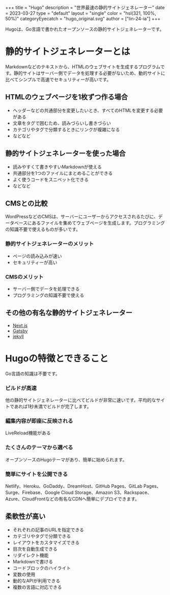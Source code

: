 +++
title = "Hugo"
description = "世界最速の静的サイトジェネレーター"
date = 2023-03-27
type = "default"
layout = "single"
color = "hsl(321, 100%, 50%)"
categoryEyecatch = "hugo_original.svg"
author = ["lin-24-ia"]
+++

Hugoは、Go言語で書かれたオープンソースの静的サイトジェネレーターです。

# 静的サイトジェネレーターとは

Markdownなどのテキストから、HTMLのウェブサイトを生成するプログラムです。静的サイトはサーバー側でデータを処理する必要がないため、動的サイトに比べてシンプルで高速でセキュリティーが高いです。

## HTMLのウェブページを1枚ずつ作る場合

- ヘッダーなどの共通部分を変更したいとき、すべてのHTMLを変更する必要がある
- 文章をタグで囲むため、読みづらいし書きづらい
- カテゴリやタグで分類するときにリンクが複雑になる
- などなど

## 静的サイトジェネレーターを使った場合

- 読みやすくて書きやすいMarkdownが使える
- 共通部分を1つのファイルにまとめることができる
- よく使うコードをスニペット化できる
- などなど

## CMSとの比較

WordPressなどのCMSは、サーバーにユーザーからアクセスされるたびに、データベースにあるファイルを集めてウェブページを生成します。プログラミングの知識不要で使えるものが多いです。

### 静的サイトジェネレーターのメリット

- ページの読み込みが速い
- セキュリティーが高い

### CMSのメリット

- サーバー側でデータを処理できる
- プログラミングの知識不要で使える

## その他の有名な静的サイトジェネレーター

- [Next.js](https://nextjs.org)
- [Gatsby](https://www.gatsbyjs.com)
- [jekyll](https://jekyllrb.com)

# Hugoの特徴とできること

Go言語の知識は不要です。

### ビルドが高速

他の静的サイトジェネレーターに比べてビルドが非常に速いです。平均的なサイトであれば1秒未満でビルドが完了します。

### 編集内容が即座に反映される

LiveReload機能がある

### たくさんのテーマから選べる

オープンソースのHugoテーマがあり、簡単に始められます。

### 簡単にサイトを公開できる

Netlify、Heroku、GoDaddy、DreamHost、GitHub Pages、GitLab Pages、Surge、Firebase、Google Cloud Storage、Amazon S3、Rackspace、Azure、CloudFrontなどの有名なCDNへ簡単にデプロイできます。

## 柔軟性が高い

- それぞれの記事のURLを指定できる
- カテゴリやタグで分類できる
- レイアウトをカスタマイズできる
- 目次を自動生成できる
- リダイレクト機能
- Markdownで書ける
- コードブロックのハイライト
- 変数の使用
- 動的なAPIが利用できる
- 複数の言語に対応できる